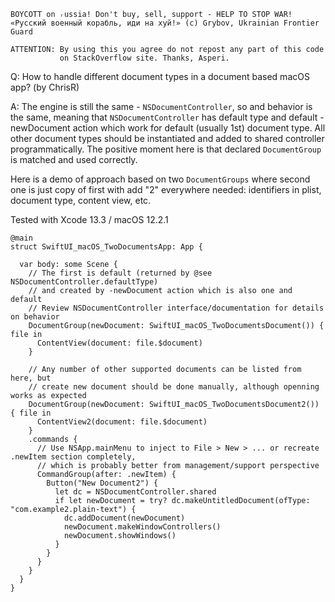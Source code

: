 ```
BOYCOTT on ᵣussia! Don't buy, sell, support - HELP TO STOP WAR!
«Русский военный корабль, иди на хуй!» (c) Grybov, Ukrainian Frontier Guard

ATTENTION: By using this you agree do not repost any part of this code
           on StackOverflow site. Thanks, Asperi.
```

Q: How to handle different document types in a document based macOS app? (by ChrisR)

A: The engine is still the same - `NSDocumentController`, so and behavior is the same, 
meaning that `NSDocumentController` has default type and default -newDocument action
which work for default (usually 1st) document type. All other document types should
be instantiated and added to shared controller programmatically. The positive moment
here is that declared `DocumentGroup` is matched and used correctly.

Here is a demo of approach based on two `DocumentGroups` where second one is just copy
of first with add "2" everywhere needed: identifiers in plist, document type, content view, etc.

Tested with Xcode 13.3 / macOS 12.2.1

```
@main
struct SwiftUI_macOS_TwoDocumentsApp: App {

  var body: some Scene {
    // The first is default (returned by @see NSDocumentController.defaultType)
    // and created by -newDocument action which is also one and default
    // Review NSDocumentController interface/documentation for details on behavior
    DocumentGroup(newDocument: SwiftUI_macOS_TwoDocumentsDocument()) { file in
      ContentView(document: file.$document)
    }

    // Any number of other supported documents can be listed from here, but
    // create new document should be done manually, although openning works as expected
    DocumentGroup(newDocument: SwiftUI_macOS_TwoDocumentsDocument2()) { file in
      ContentView2(document: file.$document)
    }
    .commands {
      // Use NSApp.mainMenu to inject to File > New > ... or recreate .newItem section completely,
      // which is probably better from management/support perspective
      CommandGroup(after: .newItem) { 
        Button("New Document2") {
          let dc = NSDocumentController.shared
          if let newDocument = try? dc.makeUntitledDocument(ofType: "com.example2.plain-text") {
            dc.addDocument(newDocument)
            newDocument.makeWindowControllers()
            newDocument.showWindows()
          }
        }
      }
    }
  }
}
```
